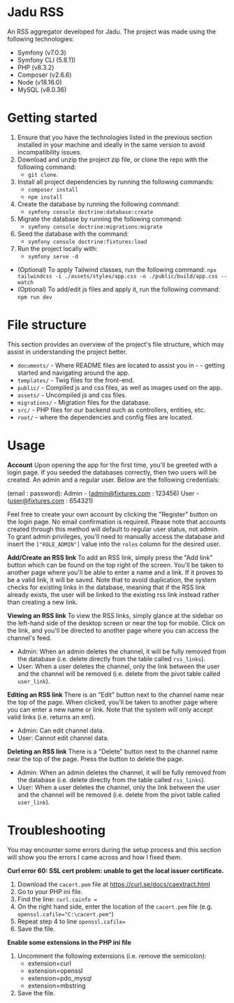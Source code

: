 # Jadu RSS
An RSS aggregator developed for Jadu.
The project was made using the following technologies:
 - Symfony (v7.0.3)
 - Symfony CLI (5.8.11)
 - PHP (v8.3.2)
 - Composer (v2.6.6)
 - Node (v18.16.0)
 - MySQL (v8.0.36)

# Getting started
1. Ensure that you have the technologies listed in the previous section installed in your machine and ideally in the same version to avoid incompatibility issues.
2. Download and unzip the project zip file, or clone the repo with the following command:
    - `git clone`.
3. Install all project dependencies by running the following commands:
    - ` composer install `
    - ` npm install `
4. Create the database by running the following command:
    - ` symfony console doctrine:database:create `
4. Migrate the database by running the following command:
    - ` symfony console doctrine:migrations:migrate `
5. Seed the database with the command:
    - ` symfony console doctrine:fixtures:load `
6. Run the project locally with:
    - ` symfony serve -d `

- (Optional) To apply Tailwind classes, run the following command: ``` npx tailwindcss -i ./assets/styles/app.css -o ./public/build/app.css --watch  ```
- (Optional) To add/edit js files and apply it, run the following command: ``` npm run dev ```

# File structure
This section provides an overview of the project's file structure, which may assist in understanding the project better.

- `documents/` - Where README files are located to assist you in - - getting started and navigating around the app.
- `templates/` - Twig files for the front-end.
- `public/` - Compiled js and css files, as well as images used on the app.
- `assets/` - Uncompiled js and css files.
- `migrations/` - Migration files for the database.
- `src/` - PHP files for our backend such as controllers, entities, etc.
- `root/` - where the dependencies and config files are located.

# Usage
**Account**
Upon opening the app for the first time, you'll be greeted with a login page. If you seeded the databases correctly, then two users will be created. An admin and a regular user. Below are the following credentials: 

(email : password):
Admin - (admin@fixtures.com : 123456)
User - (user@fixtures.com : 654321)

Feel free to create your own account by clicking the "Register" button on the login page. No email confirmation is required. Please note that accounts created through this method will default to regular user status, not admin. To grant admin privileges, you'll need to manually access the database and insert the `["ROLE_ADMIN"]` value into the ``roles`` column for the desired user.

**Add/Create an RSS link**
To add an RSS link, simply press the "Add link" button which can be found on the top right of the screen. You'll be taken to another page where you'll be able to enter a name and a link. If it proves to be a valid link, it will be saved. Note that to avoid duplication, the system checks for existing links in the database, meaning that if the RSS link already exists, the user will be linked to the existing rss link instead rather than creating a new link.

**Viewing an RSS link**
To view the RSS links, simply glance at the sidebar on the left-hand side of the desktop screen or near the top for mobile. Click on the link, and you'll be directed to another page where you can access the channel's feed.
- Admin: When an admin deletes the channel, it will be fully removed from the database (i.e. delete directly from the table called `rss_links`).
- User: When a user deletes the channel, only the link between the user and the channel will be removed (i.e. delete from the pivot table called `user_link`).

**Editing an RSS link**
There is an "Edit" button next to the channel name near the top of the page. When clicked, you'll be taken to another page where you can enter a new name or link. Note that the system will only accept valid links (i.e. returns an xml).
- Admin: Can edit channel data.
- User: Cannot edit channel data.

**Deleting an RSS link**
There is a "Delete" button next to the channel name near the top of the page. Press the button to delete the page.
- Admin: When an admin deletes the channel, it will be fully removed from the database (i.e. delete directly from the table called `rss_links`).
- User: When a user deletes the channel, only the link between the user and the channel will be removed (i.e. delete from the pivot table called `user_link`).

# Troubleshooting
You may encounter some errors during the setup process and this section will show you the errors I came across and how I fixed them.

**Curl error 60: SSL cert problem: unable to get the local issuer certificate.**
1. Download the `cacert.pem` file at https://curl.se/docs/caextract.html
2. Go to your PHP ini file.
3. Find the line: ` curl.cainfo = `
4. On the right hand side, enter the location of the ` cacert.pem ` file (e.g. `openssl.cafile="C:\cacert.pem"`)
5. Repeat step 4 to line `openssl.cafile=`
6. Save the file.

**Enable some extensions in the PHP ini file**
1. Uncomment the following extensions (i.e. remove the semicolon):
    - extension=curl
    - extension=openssl
    - extension=pdo_mysql
    - extension=mbstring
2. Save the file.

































